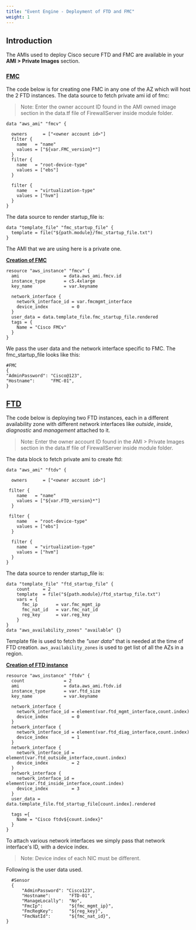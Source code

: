 ```yaml
---
title: "Event Engine - Deployment of FTD and FMC"
weight: 1
---
```


## **Introduction**

 The AMIs used to deploy Cisco secure FTD and FMC are available in your **AMI > Private Images** section.

### <ins>**FMC**</ins>
The code below is for creating one FMC in any one of the AZ which will host the 2 FTD instances. 
The data source to fetch private ami id of fmc:  

>Note: Enter the owner account ID found in the AMI owned image section in the data.tf file of FirewallServer inside module folder.

```
data "aws_ami" "fmcv" {

  owners      = ["<owner account id>"]
  filter {
    name   = "name"
    values = ["${var.FMC_version}*"]
  }
  filter {
    name   = "root-device-type"
    values = ["ebs"]
  }

  filter {
    name   = "virtualization-type"
    values = ["hvm"]
  }
}
```
The data source to render startup_file is: 

```
data "template_file" "fmc_startup_file" {
  template = file("${path.module}/fmc_startup_file.txt")
}
```

The AMI that we are using here is a private one.

<ins>**Creation of FMC**</ins>
```
resource "aws_instance" "fmcv" {
  ami                 = data.aws_ami.fmcv.id
  instance_type       = c5.4xlarge
  key_name            = var.keyname
    
  network_interface {
    network_interface_id = var.fmcmgmt_interface
    device_index         = 0
  }
  user_data = data.template_file.fmc_startup_file.rendered
  tags = {
    Name = "Cisco FMCv"
  }
}
```
We pass the user data and the network interface specific to FMC. The fmc_startup_file looks like this:
```
#FMC
{
"AdminPassword": "Cisco@123",
"Hostname":      "FMC-01",
}
``` 
 
## <ins>**FTD</ins>**

The code below is deploying two FTD instances, each in a different availability zone with different network interfaces like *outside*, *inside*, *diagnostic* and *management* attached to it.

>Note: Enter the owner account ID found in the AMI > Private Images section in the data.tf file of FirewallServer inside module folder.

The data block to fetch private ami to create ftd:  

```
data "aws_ami" "ftdv" {

  owners      = ["<owner account id>"]

 filter {
    name   = "name"
    values = ["${var.FTD_version}*"]
  }

 filter {
    name   = "root-device-type"
    values = ["ebs"]
  }

  filter {
    name   = "virtualization-type"
    values = ["hvm"]
  }
}
```

The data source to render startup_file is:   
```
data "template_file" "ftd_startup_file" {
    count     = 2
    template  = file("${path.module}/ftd_startup_file.txt")
    vars = {
      fmc_ip       = var.fmc_mgmt_ip
      fmc_nat_id   = var.fmc_nat_id
      reg_key      = var.reg_key
    }
}
data "aws_availability_zones" "available" {}
```
Template file is used to fetch the *"user data"* that is needed at the time of FTD creation. ```aws_availability_zones``` is used to get list of all the AZs in a region.  



**<ins>Creation of FTD instance </ins>** 

```
resource "aws_instance" "ftdv" {
  count               = 2
  ami                 = data.aws_ami.ftdv.id
  instance_type       = var.ftd_size
  key_name            = var.keyname

  network_interface {
    network_interface_id = element(var.ftd_mgmt_interface,count.index)
    device_index         = 0
  }
  network_interface {
    network_interface_id = element(var.ftd_diag_interface,count.index)
    device_index         = 1
  }
  network_interface {
    network_interface_id = element(var.ftd_outside_interface,count.index)
    device_index         = 2
  }
  network_interface {
    network_interface_id = element(var.ftd_inside_interface,count.index)
    device_index         = 3
  }
  user_data = data.template_file.ftd_startup_file[count.index].rendered

  tags ={
    Name = "Cisco ftdv${count.index}"
  }
}
```  
To attach various network interfaces we simply pass that network interface's ID, with a device index. 
>Note: Device index of each NIC must be different.

Following is the user data used.
```
  #Sensor
  {
      "AdminPassword": "Cisco123",
      "Hostname":       "FTD-01",
      "ManageLocally":  "No",
      "FmcIp":          "${fmc_mgmt_ip}",
      "FmcRegKey":      "${reg_key}",
      "FmcNatId":       "${fmc_nat_id}",
}
```

